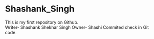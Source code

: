 # Shashank_Singh
This is my  first repository on Github.
<br>
Writer- Shashank Shekhar Singh
Owner- Shashi
Commited check in Git code.